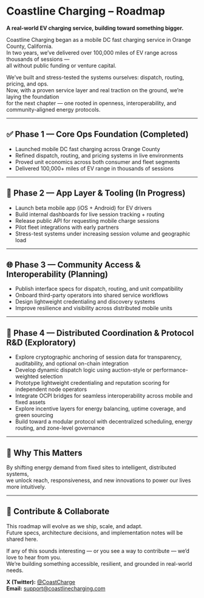 # Coastline Charging – Roadmap

**A real-world EV charging service, building toward something bigger.**

Coastline Charging began as a mobile DC fast charging service in Orange County, California.  
In two years, we’ve delivered over 100,000 miles of EV range across thousands of sessions —  
all without public funding or venture capital.

We’ve built and stress-tested the systems ourselves: dispatch, routing, pricing, and ops.  
Now, with a proven service layer and real traction on the ground, we’re laying the foundation  
for the next chapter — one rooted in openness, interoperability, and community-aligned energy protocols.

---

## ✅ Phase 1 — Core Ops Foundation (Completed)
- Launched mobile DC fast charging across Orange County  
- Refined dispatch, routing, and pricing systems in live environments  
- Proved unit economics across both consumer and fleet segments  
- Delivered 100,000+ miles of EV range in thousands of sessions  

---

## 📱 Phase 2 — App Layer & Tooling (In Progress)
- Launch beta mobile app (iOS + Android) for EV drivers  
- Build internal dashboards for live session tracking + routing  
- Release public API for requesting mobile charge sessions  
- Pilot fleet integrations with early partners  
- Stress-test systems under increasing session volume and geographic load  

---

## 🌐 Phase 3 — Community Access & Interoperability (Planning)
- Publish interface specs for dispatch, routing, and unit compatibility  
- Onboard third-party operators into shared service workflows  
- Design lightweight credentialing and discovery systems  
- Improve resilience and visibility across distributed mobile units  

---

## 🧬 Phase 4 — Distributed Coordination & Protocol R&D (Exploratory)
- Explore cryptographic anchoring of session data for transparency, auditability, and optional on-chain integration
- Develop dynamic dispatch logic using auction-style or performance-weighted selection  
- Prototype lightweight credentialing and reputation scoring for independent node operators  
- Integrate OCPI bridges for seamless interoperability across mobile and fixed assets  
- Explore incentive layers for energy balancing, uptime coverage, and green sourcing  
- Build toward a modular protocol with decentralized scheduling, energy routing, and zone-level governance

---

## 👀 Why This Matters

By shifting energy demand from fixed sites to intelligent, distributed systems,  
we unlock reach, responsiveness, and new innovations to power our lives more intuitively.

---

## 🤝 Contribute & Collaborate

This roadmap will evolve as we ship, scale, and adapt.  
Future specs, architecture decisions, and implementation notes will be shared here.

If any of this sounds interesting — or you see a way to contribute — we’d love to hear from you.  
We’re building something accessible, resilient, and grounded in real-world needs.

**X (Twitter):** [@CoastCharge](https://x.com/CoastCharge)  
**Email:** [support@coastlinecharging.com](mailto:support@coastlinecharging.com)
